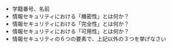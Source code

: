 * 学籍番号、名前
* 情報セキュリティにおける「機密性」とは何か？
* 情報セキュリティにおける「完全性」とは何か？
* 情報セキュリティにおける「可用性」とは何か？
* 情報セキュリティの６つの要素で、上記以外の３つを挙げなさい
